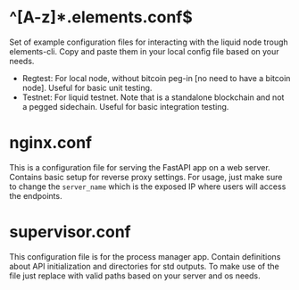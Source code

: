 # ^[A-z]*.elements.conf$
Set of example configuration files for interacting with the liquid node trough elements-cli.
Copy and paste them in your local config file based on your needs.
- Regtest: For local node, without bitcoin peg-in [no need to have a bitcoin node]. Useful for basic unit testing.
- Testnet: For liquid testnet. Note that is a standalone blockchain and not a pegged sidechain. Useful for basic integration testing.

# nginx.conf
This is a configuration file for serving the FastAPI app on a web server.
Contains basic setup for reverse proxy settings.
For usage, just make sure to change the `server_name` which is the exposed IP where
users will access the endpoints.

# supervisor.conf
This configuration file is for the process manager app.
Contain definitions about API initialization and directories for std outputs.
To make use of the file just replace with valid paths based on your server and os needs.
